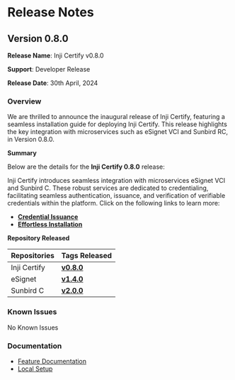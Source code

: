 # Release Notes

## **Version 0.8.0**

**Release Name**: Inji Certify v0.8.0

**Support**: Developer Release

**Release Date**: 30th April, 2024

### **Overview**

We are thrilled to announce the inaugural release of Inji Certify, featuring a seamless installation guide for deploying Inji Certify. This release highlights the key integration with microservices such as eSignet VCI and Sunbird RC, in Version 0.8.0.

**Summary**

Below are the details for the **Inji Certify 0.8.0** release:

Inji Certify introduces seamless integration with microservices eSignet VCI and Sunbird C. These robust services are dedicated to credentialing, facilitating seamless authentication, issuance, and verification of verifiable credentials within the platform. Click on the following links to learn more:

* [**Credential Issuance**](https://docs.mosip.io/inji/inji-certify/functional-overview/features)
* [**Effortless Installation**](https://docs.mosip.io/inji/inji-certify/functional-overview/features)

**Repository Released**

| **Repositories** | **Tags Released**                                                                   |
| ---------------- | ----------------------------------------------------------------------------------- |
| Inji Certify     | [**v0.8.0**](https://github.com/mosip/inji-certify/tree/v0.8.0)                     |
| eSignet          | [**v1.4.0**](https://github.com/mosip/esignet/releases/tag/v1.4.0)                  |
| Sunbird C        | [**v2.0.0**](https://github.com/Sunbird-RC/sunbird-rc-core/releases/tag/v2.0.0-rc3) |

### **Known Issues**

No Known Issues

### **Documentation**

* [Feature Documentation](https://docs.mosip.io/inji/inji-certify/functional-overview/features)
* [Local Setup](https://docs.mosip.io/inji/inji-certify/build-and-deploy/local-setup)

